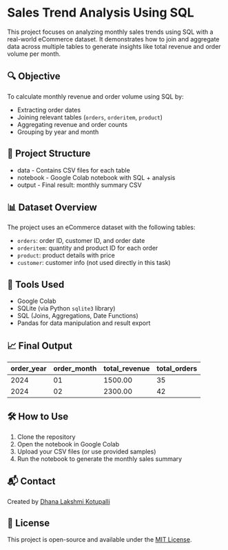 # Sales Trend Analysis Using SQL

This project focuses on analyzing monthly sales trends using SQL with a real-world eCommerce dataset. It demonstrates how to join and aggregate data across multiple tables to generate insights like total revenue and order volume per month.

## 🔍 Objective

To calculate monthly revenue and order volume using SQL by:
- Extracting order dates
- Joining relevant tables (`orders`, `orderitem`, `product`)
- Aggregating revenue and order counts
- Grouping by year and month

## 📁 Project Structure
- data - Contains CSV files for each table
- notebook - Google Colab notebook with SQL + analysis
- output - Final result: monthly summary CSV

## 📊 Dataset Overview

The project uses an eCommerce dataset with the following tables:
- `orders`: order ID, customer ID, and order date
- `orderitem`: quantity and product ID for each order
- `product`: product details with price
- `customer`: customer info (not used directly in this task)

## 🚀 Tools Used

- Google Colab
- SQLite (via Python `sqlite3` library)
- SQL (Joins, Aggregations, Date Functions)
- Pandas for data manipulation and result export

## 📈 Final Output

| order_year | order_month | total_revenue | total_orders |
|------------|-------------|----------------|----------------|
| 2024       | 01          | 1500.00        | 35             |
| 2024       | 02          | 2300.00        | 42             |

## 🛠 How to Use

1. Clone the repository
2. Open the notebook in Google Colab
3. Upload your CSV files (or use provided samples)
4. Run the notebook to generate the monthly sales summary

## 📬 Contact

Created by [Dhana Lakshmi Kotupalli](https://www.linkedin.com/in/dhanalakshmik506)

## 📄 License

This project is open-source and available under the [MIT License](LICENSE).
